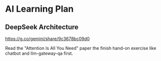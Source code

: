 # AI Learning Plan

## DeepSeek Architecture

<https://g.co/gemini/share/9c3678bc09d0>

Read the "Attention Is All You Need" paper the finish hand-on exercise like chatbot and llm-gateway-qa first.
